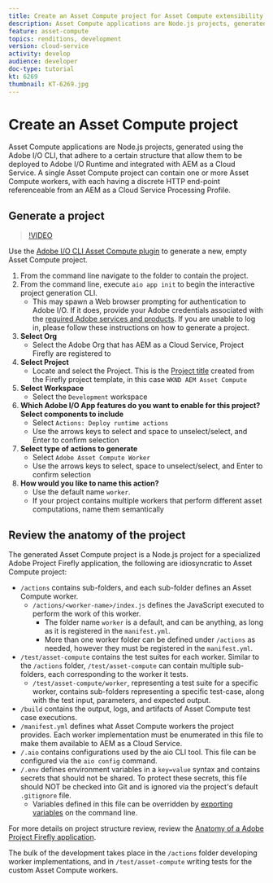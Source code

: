 ```yaml
---
title: Create an Asset Compute project for Asset Compute extensibility
description: Asset Compute applications are Node.js projects, generated using the Adobe I/O CLI, that adhere to a certain structure allowing them to be deployed to Adobe I/O Runtime and integrated with AEM as a Cloud Service.
feature: asset-compute
topics: renditions, development
version: cloud-service
activity: develop
audience: developer
doc-type: tutorial
kt: 6269
thumbnail: KT-6269.jpg
---
```


# Create an Asset Compute project

Asset Compute applications are Node.js projects, generated using the Adobe I/O CLI, that adhere to a certain structure that allow them to be deployed to Adobe I/O Runtime and integrated with AEM as a Cloud Service. A single Asset Compute project can contain one or more Asset Compute workers, with each having a discrete HTTP end-point referenceable from an AEM as a Cloud Service Processing Profile.

## Generate a project

>[!VIDEO](https://video.tv.adobe.com/v/40197/?quality=12&learn=on)

Use the [Adobe I/O CLI Asset Compute plugin](../set-up/development-environment.md#aio-cli) to generate a new, empty Asset Compute project.

1. From the command line navigate to the folder to contain the project.
1. From the command line, execute `aio app init` to begin the interactive project generation CLI.
    + This may spawn a Web browser prompting for authentication to Adobe I/O. If it does, provide your Adobe credentials associated with the [required Adobe services and products](../set-up/accounts-and-services.md). If you are unable to log in, please follow these instructions on how to generate a project. 
1. __Select Org__
    + Select the Adobe Org that has AEM as a Cloud Service, Project Firefly are registered to
1. __Select Project__
    + Locate and select the Project. This is the [Project title](../set-up/firefly.md) created from the Firefly project template, in this case `WKND AEM Asset Compute`
1. __Select Workspace__
    +  Select the `Development` workspace
1. __Which Adobe I/O App features do you want to enable for this project? Select components to include__
    + Select `Actions: Deploy runtime actions`
    + Use the arrows keys to select and space to unselect/select, and Enter to confirm selection
1. __Select type of actions to generate__
    + Select `Adobe Asset Compute Worker`
    + Use the arrows keys to select, space to unselect/select, and Enter to confirm selection
1. __How would you like to name this action?__
    + Use the default name `worker`. 
    + If your project contains multiple workers that perform different asset computations, name them semantically

## Review the anatomy of the project

The generated Asset Compute project is a Node.js project for a specialized Adobe Project Firefly application, the following are idiosyncratic to Asset Compute project:

+ `/actions` contains sub-folders, and each sub-folder defines an Asset Compute worker. 
    + `/actions/<worker-name>/index.js` defines the JavaScript executed to perform the work of this worker. 
        + The folder name `worker` is a default, and can be anything, as long as it is registered in the `manifest.yml`.
        + More than one worker folder can be defined under `/actions` as needed, however they must be registered in the `manifest.yml`.
+ `/test/asset-compute` contains the test suites for each worker. Similar to the `/actions` folder, `/test/asset-compute` can contain multiple sub-folders, each corresponding to the worker it tests.
    + `/test/asset-compute/worker`, representing a test suite for a specific worker, contains sub-folders representing a specific test-case, along with the test input, parameters, and expected output.
+ `/build` contains the output, logs, and artifacts of Asset Compute test case executions.
+ `/manifest.yml` defines what Asset Compute workers the project provides. Each worker implementation must be enumerated in this file to make them available to AEM as a Cloud Service.
+ `/.aio` contains configurations used by the aio CLI tool. This file can be configured via the `aio config` command.
+ `/.env` defines environment variables in a `key=value` syntax and contains secrets that should not be shared. To protect these secrets, this file should NOT be checked into Git and is ignored via the project's default `.gitignore` file. 
    + Variables defined in this file can be overridden by [exporting variables](../deploy/runtime.md) on the command line.

For more details on project structure review, review the [Anatomy of a Adobe Project Firefly application](https://github.com/AdobeDocs/project-firefly/blob/master/getting_started/first_app.md#5-anatomy-of-a-project-firefly-application).

The bulk of the development takes place in the `/actions` folder developing worker implementations, and in `/test/asset-compute` writing tests for the custom Asset Compute workers.
